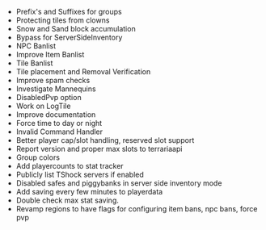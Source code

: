* Prefix's and Suffixes for groups
* Protecting tiles from clowns
* Snow and Sand block accumulation
* Bypass for ServerSideInventory
* NPC Banlist
* Improve Item Banlist
* Tile Banlist
* Tile placement and Removal Verification
* Improve spam checks
* Investigate Mannequins
* DisabledPvp option
* Work on LogTile
* Improve documentation
* Force time to day or night
* Invalid Command Handler
* Better player cap/slot handling, reserved slot support
* Report version and proper max slots to terrariaapi
* Group colors
* Add playercounts to stat tracker
* Publicly list TShock servers if enabled
* Disabled safes and piggybanks in server side inventory mode
* Add saving every few minutes to playerdata
* Double check max stat saving.
* Revamp regions to have flags for configuring item bans, npc bans, force pvp